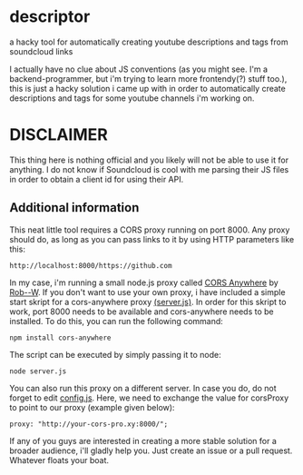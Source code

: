 # descriptor
a hacky tool for automatically creating youtube descriptions and tags from soundcloud links

I actually have no clue about JS conventions (as you might see. I'm a backend-programmer, but i'm trying to learn more frontendy(?) stuff too.), this is just a hacky solution i came up with in order to automatically create descriptions and tags for some youtube channels i'm working on.

# DISCLAIMER
This thing here is nothing official and you likely will not be able to use it for anything.
I do not know if Soundcloud is cool with me parsing their JS files in order to obtain a client id for using their API.

## Additional information
This neat little tool requires a CORS proxy running on port 8000. Any proxy should do, as long as you can pass links to it by using HTTP parameters like this:
```
http://localhost:8000/https://github.com
```
In my case, i'm running a small node.js proxy called [CORS Anywhere](https://github.com/Rob--W/cors-anywhere) by [Rob--W](https://github.com/Rob--W). 
If you don't want to use your own proxy, i have included a simple start skript for a cors-anywhere proxy [(server.js)](server.js).
In order for this skript to work, port 8000 needs to be available and cors-anywhere needs to be installed. To do this, you can run the following command:
```
npm install cors-anywhere
```
The script can be executed by simply passing it to node:
```
node server.js
```

You can also run this proxy on a different server. In case you do, do not forget to edit [config.js](config.js). Here, we need to exchange the value for corsProxy to point to our proxy (example given below):
```
proxy: "http://your-cors-pro.xy:8000/";
```

If any of you guys are interested in creating a more stable solution for a broader audience, i'll gladly help you. Just create an issue or a pull request. Whatever floats your boat.
